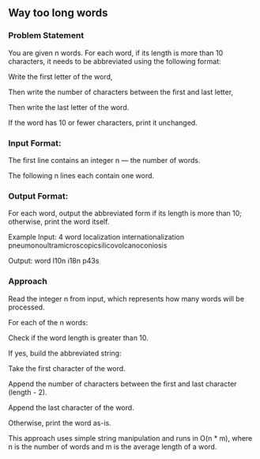 ## Way too long words

### Problem Statement
You are given n words. For each word, if its length is more than 10 characters, it needs to be abbreviated using the following format:

Write the first letter of the word,

Then write the number of characters between the first and last letter,

Then write the last letter of the word.

If the word has 10 or fewer characters, print it unchanged.

### Input Format:

The first line contains an integer n — the number of words.

The following n lines each contain one word.

### Output Format:

For each word, output the abbreviated form if its length is more than 10; otherwise, print the word itself.

Example
Input:
4
word
localization
internationalization
pneumonoultramicroscopicsilicovolcanoconiosis

Output:
word
l10n
i18n
p43s


### Approach
Read the integer n from input, which represents how many words will be processed.

For each of the n words:

Check if the word length is greater than 10.

If yes, build the abbreviated string:

Take the first character of the word.

Append the number of characters between the first and last character (length - 2).

Append the last character of the word.

Otherwise, print the word as-is.

This approach uses simple string manipulation and runs in O(n * m), where n is the number of words and m is the average length of a word.